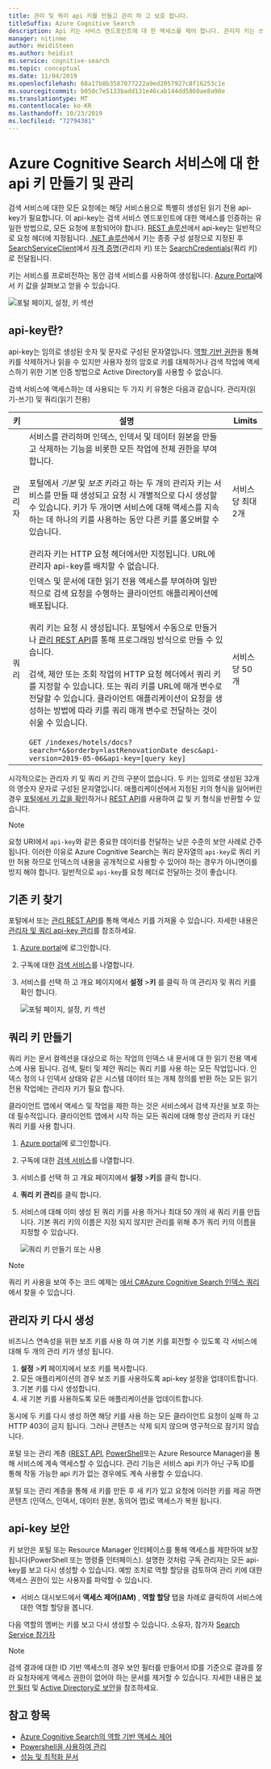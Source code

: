 ```yaml
---
title: 관리 및 쿼리 api 키를 만들고 관리 하 고 보호 합니다.
titleSuffix: Azure Cognitive Search
description: Api 키는 서비스 엔드포인트에 대 한 액세스를 제어 합니다. 관리자 키는 쓰기 액세스를 부여합니다. 쿼리 키는 읽기 전용 액세스에 대해서만 만들 수 있습니다.
manager: nitinme
author: HeidiSteen
ms.author: heidist
ms.service: cognitive-search
ms.topic: conceptual
ms.date: 11/04/2019
ms.openlocfilehash: 68a17b8b3587077222a9ed2057927c8f16253c1e
ms.sourcegitcommit: b050c7e5133badd131e46cab144dd5860ae8a98e
ms.translationtype: MT
ms.contentlocale: ko-KR
ms.lasthandoff: 10/23/2019
ms.locfileid: "72794381"
---
```

# <a name="create-and-manage-api-keys-for-an-azure-cognitive-search-service"></a>Azure Cognitive Search 서비스에 대 한 api 키 만들기 및 관리

검색 서비스에 대한 모든 요청에는 해당 서비스용으로 특별히 생성된 읽기 전용 api-key가 필요합니다. 이 api-key는 검색 서비스 엔드포인트에 대한 액세스를 인증하는 유일한 방법으로, 모든 요청에 포함되어야 합니다. [REST 솔루션](search-get-started-postman.md)에서 api-key는 일반적으로 요청 헤더에 지정됩니다. [.NET 솔루션](search-howto-dotnet-sdk.md#core-scenarios)에서 키는 종종 구성 설정으로 지정된 후 [SearchServiceClient](https://docs.microsoft.com/dotnet/api/microsoft.azure.search.searchserviceclient)에서 [자격 증명](https://docs.microsoft.com/dotnet/api/microsoft.azure.search.searchserviceclient.credentials)(관리자 키) 또는 [SearchCredentials](https://docs.microsoft.com/dotnet/api/microsoft.azure.search.searchserviceclient.searchcredentials)(쿼리 키)로 전달됩니다.

키는 서비스를 프로비전하는 동안 검색 서비스를 사용하여 생성됩니다. [Azure Portal](https://portal.azure.com)에서 키 값을 살펴보고 얻을 수 있습니다.

![포털 페이지, 설정, 키 섹션](media/search-manage/azure-search-view-keys.png)

## <a name="what-is-an-api-key"></a>api-key란?

api-key는 임의로 생성된 숫자 및 문자로 구성된 문자열입니다. [역할 기반 권한](search-security-rbac.md)을 통해 키를 삭제하거나 읽을 수 있지만 사용자 정의 암호로 키를 대체하거나 검색 작업에 액세스하기 위한 기본 인증 방법으로 Active Directory를 사용할 수 없습니다. 

검색 서비스에 액세스하는 데 사용되는 두 가지 키 유형은 다음과 같습니다. 관리자(읽기-쓰기) 및 쿼리(읽기 전용)

|키|설명|Limits|  
|---------|-----------------|------------|  
|관리자|서비스를 관리하며 인덱스, 인덱서 및 데이터 원본을 만들고 삭제하는 기능을 비롯한 모든 작업에 전체 권한을 부여합니다.<br /><br /> 포털에서 *기본* 및 *보조* 키라고 하는 두 개의 관리자 키는 서비스를 만들 때 생성되고 요청 시 개별적으로 다시 생성할 수 있습니다. 키가 두 개이면 서비스에 대해 액세스를 지속하는 데 하나의 키를 사용하는 동안 다른 키를 롤오버할 수 있습니다.<br /><br /> 관리자 키는 HTTP 요청 헤더에서만 지정됩니다. URL에 관리자 api-key를 배치할 수 없습니다.|서비스당 최대 2개|  
|쿼리|인덱스 및 문서에 대한 읽기 전용 액세스를 부여하며 일반적으로 검색 요청을 수행하는 클라이언트 애플리케이션에 배포됩니다.<br /><br /> 쿼리 키는 요청 시 생성됩니다. 포털에서 수동으로 만들거나 [관리 REST API](https://docs.microsoft.com/rest/api/searchmanagement/)를 통해 프로그래밍 방식으로 만들 수 있습니다.<br /><br /> 검색, 제안 또는 조회 작업의 HTTP 요청 헤더에서 쿼리 키를 지정할 수 있습니다. 또는 쿼리 키를 URL에 매개 변수로 전달할 수 있습니다. 클라이언트 애플리케이션이 요청을 생성하는 방법에 따라 키를 쿼리 매개 변수로 전달하는 것이 쉬울 수 있습니다.<br /><br /> `GET /indexes/hotels/docs?search=*&$orderby=lastRenovationDate desc&api-version=2019-05-06&api-key=[query key]`|서비스당 50개|  

 시각적으로는 관리자 키 및 쿼리 키 간의 구분이 없습니다. 두 키는 임의로 생성된 32개의 영숫자 문자로 구성된 문자열입니다. 애플리케이션에서 지정된 키의 형식을 잃어버린 경우 [포털에서 키 값을 확인](https://portal.azure.com)하거나 [REST API](https://docs.microsoft.com/rest/api/searchmanagement/)를 사용하여 값 및 키 형식을 반환할 수 있습니다.  

> [!NOTE]  
>  요청 URI에서 `api-key`와 같은 중요한 데이터를 전달하는 낮은 수준의 보안 사례로 간주됩니다. 이러한 이유로 Azure Cognitive Search는 쿼리 문자열의 `api-key`로 쿼리 키만 허용 하므로 인덱스의 내용을 공개적으로 사용할 수 있어야 하는 경우가 아니면이를 방지 해야 합니다. 일반적으로 `api-key`를 요청 헤더로 전달하는 것이 좋습니다.  

## <a name="find-existing-keys"></a>기존 키 찾기

포털에서 또는 [관리 REST API](https://docs.microsoft.com/rest/api/searchmanagement/)를 통해 액세스 키를 가져올 수 있습니다. 자세한 내용은 [관리자 및 쿼리 api-key 관리](search-security-api-keys.md)를 참조하세요.

1. [Azure portal](https://portal.azure.com)에 로그인합니다.
2. 구독에 대한 [검색 서비스](https://portal.azure.com/#blade/HubsExtension/BrowseResourceBlade/resourceType/Microsoft.Search%2FsearchServices)를 나열합니다.
3. 서비스를 선택 하 고 개요 페이지에서 **설정** >**키** 를 클릭 하 여 관리자 및 쿼리 키를 확인 합니다.

   ![포털 페이지, 설정, 키 섹션](media/search-security-overview/settings-keys.png)

## <a name="create-query-keys"></a>쿼리 키 만들기

쿼리 키는 문서 컬렉션을 대상으로 하는 작업의 인덱스 내 문서에 대 한 읽기 전용 액세스에 사용 됩니다. 검색, 필터 및 제안 쿼리는 쿼리 키를 사용 하는 모든 작업입니다. 인덱스 정의 나 인덱서 상태와 같은 시스템 데이터 또는 개체 정의를 반환 하는 모든 읽기 전용 작업에는 관리자 키가 필요 합니다.

클라이언트 앱에서 액세스 및 작업을 제한 하는 것은 서비스에서 검색 자산을 보호 하는 데 필수적입니다. 클라이언트 앱에서 시작 하는 모든 쿼리에 대해 항상 관리자 키 대신 쿼리 키를 사용 합니다.

1. [Azure portal](https://portal.azure.com)에 로그인합니다.
2. 구독에 대한 [검색 서비스](https://portal.azure.com/#blade/HubsExtension/BrowseResourceBlade/resourceType/Microsoft.Search%2FsearchServices)를 나열합니다.
3. 서비스를 선택 하 고 개요 페이지에서 **설정** >**키**를 클릭 합니다.
4. **쿼리 키 관리**를 클릭 합니다.
5. 서비스에 대해 이미 생성 된 쿼리 키를 사용 하거나 최대 50 개의 새 쿼리 키를 만듭니다. 기본 쿼리 키의 이름은 지정 되지 않지만 관리를 위해 추가 쿼리 키의 이름을 지정할 수 있습니다.

   ![쿼리 키 만들기 또는 사용](media/search-security-overview/create-query-key.png) 

> [!Note]
> 쿼리 키 사용을 보여 주는 코드 예제는 [에서 C#Azure Cognitive Search 인덱스 쿼리 ](search-query-dotnet.md)에서 찾을 수 있습니다.

<a name="regenerate-admin-keys"></a>

## <a name="regenerate-admin-keys"></a>관리자 키 다시 생성

비즈니스 연속성을 위한 보조 키를 사용 하 여 기본 키를 회전할 수 있도록 각 서비스에 대해 두 개의 관리 키가 생성 됩니다.

1. **설정** >**키** 페이지에서 보조 키를 복사합니다.
2. 모든 애플리케이션의 경우 보조 키를 사용하도록 api-key 설정을 업데이트합니다.
3. 기본 키를 다시 생성합니다.
4. 새 기본 키를 사용하도록 모든 애플리케이션을 업데이트합니다.

동시에 두 키를 다시 생성 하면 해당 키를 사용 하는 모든 클라이언트 요청이 실패 하 고 HTTP 403이 금지 됩니다. 그러나 콘텐츠는 삭제 되지 않으며 영구적으로 잠기지 않습니다. 

포털 또는 관리 계층 ([REST API](https://docs.microsoft.com/rest/api/searchmanagement/), [PowerShell](https://docs.microsoft.com/azure/search/search-manage-powershell)또는 Azure Resource Manager)을 통해 서비스에 계속 액세스할 수 있습니다. 관리 기능은 서비스 api 키가 아닌 구독 ID를 통해 작동 가능한 api 키가 없는 경우에도 계속 사용할 수 있습니다. 

포털 또는 관리 계층을 통해 새 키를 만든 후 새 키가 있고 요청에 이러한 키를 제공 하면 콘텐츠 (인덱스, 인덱서, 데이터 원본, 동의어 맵)로 액세스가 복원 됩니다.

## <a name="secure-api-keys"></a>api-key 보안
키 보안은 포털 또는 Resource Manager 인터페이스를 통해 액세스를 제한하여 보장됩니다(PowerShell 또는 명령줄 인터페이스). 설명한 것처럼 구독 관리자는 모든 api-key를 보고 다시 생성할 수 있습니다. 예방 조치로 역할 할당을 검토하여 관리 키에 대한 액세스 권한이 있는 사용자를 파악할 수 있습니다.

+ 서비스 대시보드에서 **액세스 제어(IAM)** , **역할 할당** 탭을 차례로 클릭하여 서비스에 대한 역할 할당을 봅니다.

다음 역할의 멤버는 키를 보고 다시 생성할 수 있습니다. 소유자, 참가자 [Search Service 참가자](https://docs.microsoft.com/azure/role-based-access-control/built-in-roles#search-service-contributor)

> [!Note]
> 검색 결과에 대한 ID 기반 액세스의 경우 보안 필터를 만들어서 ID를 기준으로 결과를 잘라 요청자에게 액세스 권한이 없어야 하는 문서를 제거할 수 있습니다. 자세한 내용은 [보안 필터](search-security-trimming-for-azure-search.md) 및 [Active Directory로 보안](search-security-trimming-for-azure-search-with-aad.md)을 참조하세요.

## <a name="see-also"></a>참고 항목

+ [Azure Cognitive Search의 역할 기반 액세스 제어](search-security-rbac.md)
+ [Powershell을 사용하여 관리](search-manage-powershell.md) 
+ [성능 및 최적화 문서](search-performance-optimization.md)